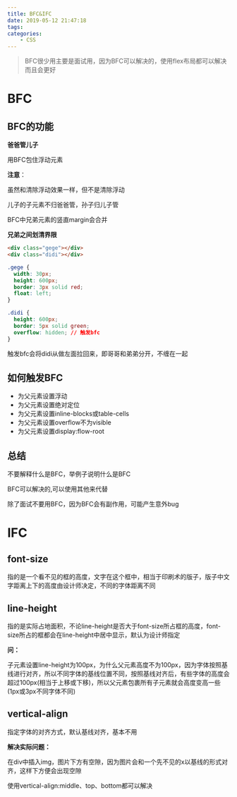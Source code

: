 ```yaml
---
title: BFC&IFC
date: 2019-05-12 21:47:18
tags:
categories:
	- CSS
---
```


> BFC很少用主要是面试用，因为BFC可以解决的，使用flex布局都可以解决而且会更好

<!--more-->

# BFC

## BFC的功能

**爸爸管儿子**

用BFC包住浮动元素

**注意**： 

虽然和清除浮动效果一样，但不是清除浮动

儿子的子元素不归爸爸管，孙子归儿子管

BFC中兄弟元素的竖直margin会合并

**兄弟之间划清界限**

```html
<div class="gege"></div>
<div class="didi"></div>
```

```css
.gege {
  width: 30px;
  height: 600px;
  border: 3px solid red;
  float: left;
}

.didi {
  height: 600px;
  border: 5px solid green;
  overflow: hidden; // 触发bfc
}
```

触发bfc会将didi从做左面拉回来，即哥哥和弟弟分开，不缠在一起



## 如何触发BFC

- 为父元素设置浮动
- 为父元素设置绝对定位
- 为父元素设置inline-blocks或table-cells
- 为父元素设置overflow不为visible
- 为父元素设置display:flow-root



## 总结

不要解释什么是BFC，举例子说明什么是BFC

BFC可以解决的,可以使用其他来代替

除了面试不要用BFC，因为BFC会有副作用，可能产生意外bug



# IFC

## font-size

指的是一个看不见的框的高度，文字在这个框中，相当于印刷术的版子，版子中文字距离上下的高度由设计师决定，不同的字体距离不同



## line-height

指的是实际占地面积，不论line-height是否大于font-size所占框的高度，font-size所占的框都会在line-height中居中显示，默认为设计师指定

**问：**

子元素设置line-height为100px，为什么父元素高度不为100px，因为字体按照基线进行对齐，所以不同字体的基线位置不同，按照基线对齐后，有些字体的高度会超过100px(相当于上移或下移)，所以父元素包裹所有子元素就会高度变高一些(1px或3px不同字体不同)



## vertical-align

指定字体的对齐方式，默认基线对齐，基本不用



**解决实际问题：**

在div中插入img，图片下方有空隙，因为图片会和一个先不见的x以基线的形式对齐，这样下方便会出现空隙

使用vertical-align:middle、top、bottom都可以解决